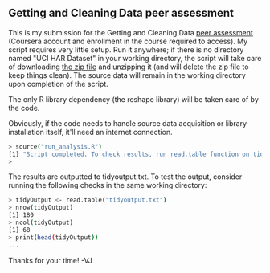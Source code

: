 Getting and Cleaning Data peer assessment
------------------------------------------

This is my submission for the Getting and Cleaning Data [peer assessment](https://class.coursera.org/getdata-002/human_grading/view/courses/972080/assessments/3/submissions) (Coursera account and enrollment in the course required to access). My script requires very little setup. Run it anywhere; if there is no directory named "UCI HAR Dataset" in your working directory, the script will take care of downloading [the zip file](https://d396qusza40orc.cloudfront.net/getdata%2Fprojectfiles%2FUCI%20HAR%20Dataset.zip) and unzipping it (and will delete the zip file to keep things clean). The source data will remain in the working directory upon completion of the script.

The only R library dependency (the reshape library) will be taken care of by the code.

Obviously, if the code needs to handle source data acquisition or library installation itself, it'll need an internet connection.

```bash
> source("run_analysis.R")
[1] "Script completed. To check results, run read.table function on tidyoutput.txt"
>
```

The results are outputted to tidyoutput.txt. To test the output, consider running the following checks in the same working directory:

```bash
> tidyOutput <- read.table("tidyoutput.txt")
> nrow(tidyOutput)
[1] 180
> ncol(tidyOutput)
[1] 68
> print(head(tidyOutput))
...
```

Thanks for your time!
-VJ
